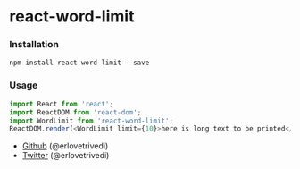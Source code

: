 # react-word-limit


### Installation


```
npm install react-word-limit --save
```

### Usage

```javascript
import React from 'react';
import ReactDOM from 'react-dom';
import WordLimit from 'react-word-limit';
ReactDOM.render(<WordLimit limit={10}>here is long text to be printed</WordLimit>, document.getElementById('page'));
```
 * [Github](http://github.com/erlovetrivedi) (@erlovetrivedi)
 * [Twitter](http://twitter.com/erlovetrivedi) (@erlovetrivedi)
